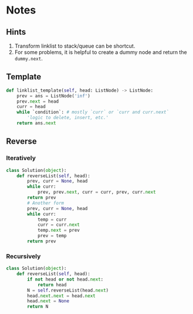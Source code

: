 # Notes

## Hints

1. Transform linklist to stack/queue can be shortcut.
2. For some problems, it is helpful to create a dummy node and return the `dummy.next`.

## Template

``` py
def linklist_template(self, head: ListNode) -> ListNode:
    prev = ans = ListNode('inf')
    prev.next = head
    curr = head
    while `condition`: # mostly `curr` or `curr and curr.next`
        'logic to delete, insert, etc.'
    return ans.next
```

## Reverse

### Iteratively

``` py
class Solution(object):
    def reverseList(self, head):
        prev, curr = None, head
        while curr:
            prev, prev.next, curr = curr, prev, curr.next
        return prev
        # Another form
        prev, curr = None, head
        while curr:
            temp = curr
            curr = curr.next
            temp.next = prev
            prev = temp
        return prev
```

### Recursively

``` py
class Solution(object):
    def reverseList(self, head):
        if not head or not head.next:
            return head
        N = self.reverseList(head.next)
        head.next.next = head.next
        head.next = None
        return N
```
